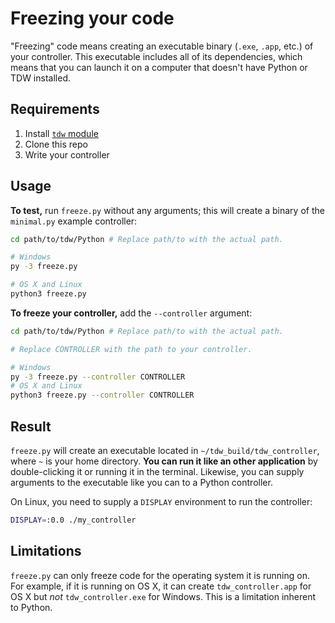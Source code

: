 # Freezing your code

"Freezing" code means creating an executable binary (`.exe`, `.app`, etc.) of your controller. This executable includes all of its dependencies, which means that you can launch it on a computer that doesn't have Python or TDW installed.

## Requirements

1. Install [`tdw` module](../python/tdw.md)
2. Clone this repo
3. Write your controller

## Usage

**To test,** run `freeze.py` without any arguments; this will create a binary of the `minimal.py` example controller:

```bash
cd path/to/tdw/Python # Replace path/to with the actual path.

# Windows
py -3 freeze.py

# OS X and Linux
python3 freeze.py
```

**To freeze your controller,** add  the `--controller` argument:

```bash
cd path/to/tdw/Python # Replace path/to with the actual path.

# Replace CONTROLLER with the path to your controller.

# Windows
py -3 freeze.py --controller CONTROLLER
# OS X and Linux
python3 freeze.py --controller CONTROLLER
```

## Result

`freeze.py` will create an executable located in `~/tdw_build/tdw_controller`, where `~` is your home directory. **You can run it like an other application** by double-clicking it or running it in the terminal. Likewise, you can supply arguments to the executable like you can to a Python controller.

On Linux, you need to supply a `DISPLAY` environment to run the controller: 

```bash
DISPLAY=:0.0 ./my_controller
```

## Limitations

`freeze.py` can only freeze code for the operating system it is running on. For example, if it is running on OS X, it can create `tdw_controller.app` for OS X but *not* `tdw_controller.exe` for Windows. This is a limitation inherent to Python.